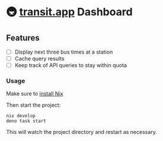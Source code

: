# 🚇 [transit.app](https://transit.app) Dashboard

## Features
- [ ] Display next three bus times at a station
- [ ] Cache query results
- [ ] Keep track of API queries to stay within quota
### Usage

Make sure to [install Nix](https://github.com/DeterminateSystems/nix-installer)

Then start the project:

```
nix develop
deno task start
```

This will watch the project directory and restart as necessary.
